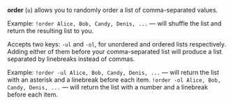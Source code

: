 **order** (`o`) allows you to randomly order a list of comma-separated values.

Example:
`!order Alice, Bob, Candy, Denis, ...` — will shuffle the list and return the resulting list to you.

Accepts two keys: `-ul` and `-ol`, for unordered and ordered lists respectively.
Adding either of them before your comma-separated list will produce a list separated by linebreaks instead of commas.

Example:
`!order -ul Alice, Bob, Candy, Denis, ...` — will return the list with an asterisk and a linebreak before each item.
`!order -ol Alice, Bob, Candy, Denis, ...` — will return the list with a number and a linebreak before each item.